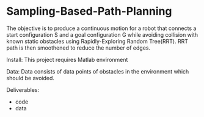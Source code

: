 # Sampling-Based-Path-Planning


The objective is to produce a continuous motion for a robot that connects a start configuration S and a goal configuration G while avoiding collision with known static obstacles using Rapidly-Exploring Random Tree(RRT). RRT path is then smoothened to reduce the number of edges.

Install: This project requires Matlab environment

Data: Data consists of data points of obstacles in the environment which should be avoided.

Deliverables:
* code
* data
